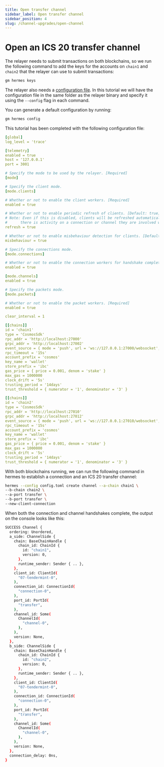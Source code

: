 ```yaml
---
title: Open transfer channel
sidebar_label: Open transfer channel
sidebar_position: 4
slug: /channel-upgrades/open-channel
---
```


# Open an ICS 20 transfer channel

The relayer needs to submit transactions on both blockchains, so we run the following command to add the keys for the accounts on `chain1` and `chain2` that the relayer can use to submit transactions:

```bash
gm hermes keys
```

The relayer also needs a [configuration file](https://github.com/informalsystems/hermes/blob/master/config.toml). In this tutorial we will have the configuration file in the same folder as the relayer binary and specify it using the `--config` flag in each command.

You can generate a default configuration by running:

```bash
gm hermes config
```

This tutorial has been completed with the following configuration file:

```yaml
[global]
log_level = 'trace'

[telemetry]
enabled = true
host = '127.0.0.1'
port = 3001

# Specify the mode to be used by the relayer. [Required]
[mode]

# Specify the client mode.
[mode.clients]

# Whether or not to enable the client workers. [Required]
enabled = true

# Whether or not to enable periodic refresh of clients. [Default: true]
# Note: Even if this is disabled, clients will be refreshed automatically if
#      there is activity on a connection or channel they are involved with.
refresh = true

# Whether or not to enable misbehaviour detection for clients. [Default: false]
misbehaviour = true

# Specify the connections mode.
[mode.connections]

# Whether or not to enable the connection workers for handshake completion. [Required]
enabled = true

[mode.channels]
enabled = true

# Specify the packets mode.
[mode.packets]

# Whether or not to enable the packet workers. [Required]
enabled = true

clear_interval = 1

[[chains]]
id = 'chain1'
type = 'CosmosSdk'
rpc_addr = 'http://localhost:27000'
grpc_addr = 'http://localhost:27002'
event_source = { mode = 'push', url = 'ws://127.0.0.1:27000/websocket', batch_delay = '500ms' }
rpc_timeout = '15s'
account_prefix = 'cosmos'
key_name = 'wallet'
store_prefix = 'ibc'
gas_price = { price = 0.001, denom = 'stake' }
max_gas = 1000000
clock_drift = '5s'
trusting_period = '14days'
trust_threshold = { numerator = '1', denominator = '3' }

[[chains]]
id = 'chain2'
type = 'CosmosSdk'
rpc_addr = 'http://localhost:27010'
grpc_addr = 'http://localhost:27012'
event_source = { mode = 'push', url = 'ws://127.0.0.1:27010/websocket', batch_delay = '500ms' }
rpc_timeout = '15s'
account_prefix = 'cosmos'
key_name = 'wallet'
store_prefix = 'ibc'
gas_price = { price = 0.001, denom = 'stake' }
max_gas = 1000000
clock_drift = '5s'
trusting_period = '14days'
trust_threshold = { numerator = '1', denominator = '3' }
```

With both blockchains running, we can run the following command in hermes to establish a connection and an ICS 20 transfer channel:

```bash
hermes --config config.toml create channel --a-chain chain1 \
--b-chain chain2 \
--a-port transfer \
--b-port transfer \
--new-client-connection
```

When both the connection and channel handshakes complete, the output on the console looks like this:

```bash
SUCCESS Channel {
  ordering: Unordered,
  a_side: ChannelSide {
    chain: BaseChainHandle {
      chain_id: ChainId {
        id: "chain1",
        version: 0,
      },
      runtime_sender: Sender { .. },
    },
    client_id: ClientId(
      "07-tendermint-0",
    ),
    connection_id: ConnectionId(
      "connection-0",
    ),
    port_id: PortId(
      "transfer",
    ),
    channel_id: Some(
      ChannelId(
        "channel-0",
      ),
    ),
    version: None,
  },
  b_side: ChannelSide {
    chain: BaseChainHandle {
      chain_id: ChainId {
        id: "chain2",
        version: 0,
      },
      runtime_sender: Sender { .. },
    },
    client_id: ClientId(
      "07-tendermint-0",
    ),
    connection_id: ConnectionId(
      "connection-0",
    ),
    port_id: PortId(
      "transfer",
    ),
    channel_id: Some(
      ChannelId(
        "channel-0",
      ),
    ),
    version: None,
  },
  connection_delay: 0ns,
}
```

